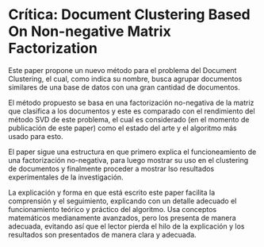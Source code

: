 # Crítica: Document Clustering Based On Non-negative Matrix Factorization

Este paper propone un nuevo método para el problema del Document Clustering, el cual, como indica su nombre, busca agrupar documentos similares de una base de datos con una gran 
cantidad de documentos.

El método propuesto se basa en una factorización no-negativa de la matriz que clasifica a los documentos y este es comparado con el rendimiento del método SVD de este problema, el
cual es considerado (en el momento de publicación de este paper) como el estado del arte y el algoritmo más usado para esto.

El paper sigue una estructura en que primero explica el funcioneamiento de una factorización no-negativa, para luego mostrar su uso en el clustering de documentos y finalmente
proceder a mostrar lso resultados experimentales de la investigación.

La explicación y forma en que está escrito este paper facilita la comprensión y el seguimiento, explicando con un detalle adecuado el funcionamiento teórico y práctico del algoritmo.
Usa conceptos matemáticos medianamente avanzados, pero los presenta de manera adecuada, evitando así que el lector pierda el hilo de la explicación y los resultados son presentados
de manera clara y adecuada.
